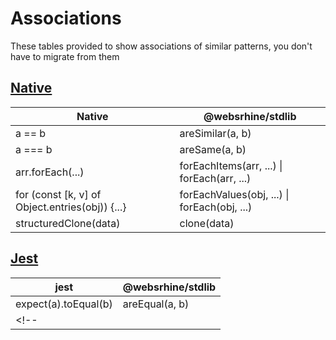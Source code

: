 # Associations
These tables provided to show associations of similar patterns,
you don't have to migrate from them

## [Native](https://developer.mozilla.org/en-US/docs/Web/JavaScript)
| Native                                            | @websrhine/stdlib                             |
| ------------------------------------------------- | --------------------------------------------- |
| a == b                                            | areSimilar(a, b)                              |
| a === b                                           | areSame(a, b)                                 |
| arr.forEach(...)                                  | forEachItems(arr, ...) \| forEach(arr, ...)   |
| for (const [k, v] of Object.entries(obj)) {...}   | forEachValues(obj, ...) \| forEach(obj, ...)  |
| structuredClone(data)                             | clone(data)                                   |

## [Jest](https://www.npmjs.com/package/jest)
| jest                  | @websrhine/stdlib                |
| --------------------- | -------------------------------- |
| expect(a).toEqual(b)     | areEqual(a, b)              |
<!-- |                       |                                  | -->
